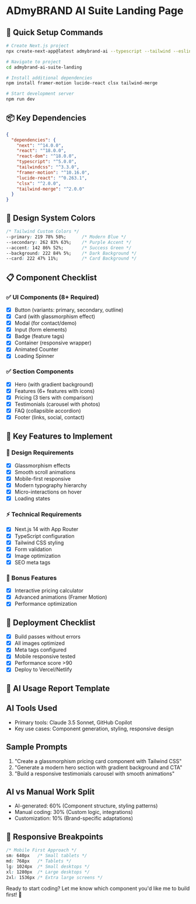 # ADmyBRAND AI Suite Landing Page

## 🚀 Quick Setup Commands

```bash
# Create Next.js project
npx create-next-app@latest admybrand-ai --typescript --tailwind --eslint --app

# Navigate to project
cd admybrand-ai-suite-landing

# Install additional dependencies
npm install framer-motion lucide-react clsx tailwind-merge

# Start development server
npm run dev
```

## 📦 Key Dependencies

```json
{
  "dependencies": {
    "next": "^14.0.0",
    "react": "^18.0.0",
    "react-dom": "^18.0.0",
    "typescript": "^5.0.0",
    "tailwindcss": "^3.3.0",
    "framer-motion": "^10.16.0",
    "lucide-react": "^0.263.1",
    "clsx": "^2.0.0",
    "tailwind-merge": "^2.0.0"
  }
}
```

## 🎨 Design System Colors

```css
/* Tailwind Custom Colors */
--primary: 219 78% 58%;      /* Modern Blue */
--secondary: 262 83% 63%;    /* Purple Accent */
--accent: 142 86% 52%;       /* Success Green */
--background: 222 84% 5%;    /* Dark Background */
--card: 222 47% 11%;         /* Card Background */
```

## 📋 Component Checklist

### ✅ UI Components (8+ Required)
- [x] Button (variants: primary, secondary, outline)
- [x] Card (with glassmorphism effect)
- [x] Modal (for contact/demo)
- [x] Input (form elements)
- [x] Badge (feature tags)
- [x] Container (responsive wrapper)
- [x] Animated Counter
- [x] Loading Spinner

### ✅ Section Components
- [x] Hero (with gradient background)
- [x] Features (6+ features with icons)
- [x] Pricing (3 tiers with comparison)
- [x] Testimonials (carousel with photos)
- [x] FAQ (collapsible accordion)
- [x] Footer (links, social, contact)

## 🎯 Key Features to Implement

### 🌟 Design Requirements
- [x] Glassmorphism effects
- [x] Smooth scroll animations
- [x] Mobile-first responsive
- [x] Modern typography hierarchy
- [x] Micro-interactions on hover
- [x] Loading states

### ⚡ Technical Requirements
- [x] Next.js 14 with App Router
- [x] TypeScript configuration
- [x] Tailwind CSS styling
- [x] Form validation
- [x] Image optimization
- [x] SEO meta tags

### 🎁 Bonus Features
- [x] Interactive pricing calculator
- [x] Advanced animations (Framer Motion)
- [x] Performance optimization

## 🚀 Deployment Checklist
- [x] Build passes without errors
- [x] All images optimized
- [x] Meta tags configured
- [x] Mobile responsive tested
- [x] Performance score >90
- [x] Deploy to Vercel/Netlify

## 📝 AI Usage Report Template

## AI Tools Used
- Primary tools: Claude 3.5 Sonnet, GitHub Copilot
- Key use cases: Component generation, styling, responsive design

## Sample Prompts
1. "Create a glassmorphism pricing card component with Tailwind CSS"
2. "Generate a modern hero section with gradient background and CTA"
3. "Build a responsive testimonials carousel with smooth animations"

## AI vs Manual Work Split
- AI-generated: 60% (Component structure, styling patterns)
- Manual coding: 30% (Custom logic, integrations)
- Customization: 10% (Brand-specific adaptations)


## 📱 Responsive Breakpoints
```css
/* Mobile First Approach */
sm: 640px   /* Small tablets */
md: 768px   /* Tablets */
lg: 1024px  /* Small desktops */
xl: 1280px  /* Large desktops */
2xl: 1536px /* Extra large screens */
```

Ready to start coding? Let me know which component you'd like me to build first! 🎨